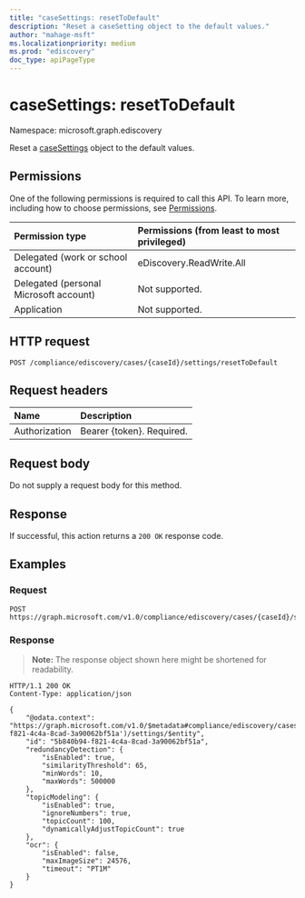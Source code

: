 ```yaml
---
title: "caseSettings: resetToDefault"
description: "Reset a caseSetting object to the default values."
author: "mahage-msft"
ms.localizationpriority: medium
ms.prod: "ediscovery"
doc_type: apiPageType
---
```


# caseSettings: resetToDefault

Namespace: microsoft.graph.ediscovery

Reset a [caseSettings](../resources/ediscovery-caseSettings.md) object to the default values.

## Permissions

One of the following permissions is required to call this API. To learn more, including how to choose permissions, see [Permissions](/graph/permissions-reference).

|Permission type|Permissions (from least to most privileged)|
|:---|:---|
|Delegated (work or school account)|eDiscovery.ReadWrite.All|
|Delegated (personal Microsoft account)|Not supported.|
|Application|Not supported.|

## HTTP request

<!-- {
  "blockType": "ignored"
}
-->

``` http
POST /compliance/ediscovery/cases/{caseId}/settings/resetToDefault
```

## Request headers

|Name|Description|
|:---|:---|
|Authorization|Bearer {token}. Required.|

## Request body

Do not supply a request body for this method.

## Response

If successful, this action returns a `200 OK` response code.

## Examples

### Request

<!-- {
  "blockType": "request",
  "name": "settings_resettodefault"
}
-->

``` http
POST https://graph.microsoft.com/v1.0/compliance/ediscovery/cases/{caseId}/settings/resetToDefault
```

### Response

>**Note:** The response object shown here might be shortened for readability.
<!-- {
  "blockType": "response",
  "truncated": true,
  "@odata.type": "microsoft.graph.ediscovery.caseSettings"
}
-->

``` http
HTTP/1.1 200 OK
Content-Type: application/json

{
    "@odata.context": "https://graph.microsoft.com/v1.0/$metadata#compliance/ediscovery/cases('5b840b94-f821-4c4a-8cad-3a90062bf51a')/settings/$entity",
    "id": "5b840b94-f821-4c4a-8cad-3a90062bf51a",
    "redundancyDetection": {
        "isEnabled": true,
        "similarityThreshold": 65,
        "minWords": 10,
        "maxWords": 500000
    },
    "topicModeling": {
        "isEnabled": true,
        "ignoreNumbers": true,
        "topicCount": 100,
        "dynamicallyAdjustTopicCount": true
    },
    "ocr": {
        "isEnabled": false,
        "maxImageSize": 24576,
        "timeout": "PT1M"
    }
}
```
